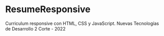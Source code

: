 # ResumeResponsive
Curriculum responsive con HTML, CSS y JavaScript. Nuevas Tecnologías de Desarrollo 2 Corte - 2022 
